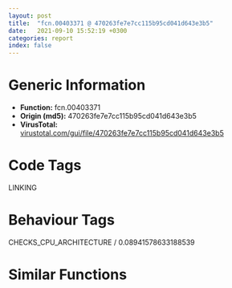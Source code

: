 ```yaml
---
layout: post
title:  "fcn.00403371 @ 470263fe7e7cc115b95cd041d643e3b5"
date:   2021-09-10 15:52:19 +0300
categories: report
index: false
---
```


# Generic Information
- **Function:** fcn.00403371
- **Origin (md5):** 470263fe7e7cc115b95cd041d643e3b5
- **VirusTotal:** [virustotal.com/gui/file/470263fe7e7cc115b95cd041d643e3b5][virustotal_ref]

# Code Tags
<span class="tag" id="LINKING">LINKING</span>


# Behaviour Tags
<span class="bhv-tag" id="CHECKS_CPU_ARCHITECTURE">CHECKS_CPU_ARCHITECTURE / 0.08941578633188539</span>

# Similar Functions
<script type="text/javascript" src="https://www.gstatic.com/charts/loader.js"></script>
<script type="text/javascript">

    google.charts.load('current', {'packages':['corechart']});
    google.charts.setOnLoadCallback(drawChart);

    function drawChart() {
    var data = new google.visualization.DataTable();
        data.addColumn('number', 'X');
        data.addColumn('number', 'Y');
        data.addColumn({type: 'string', role: 'tooltip', 'p': {'html': true}});
        data.addColumn({'type': 'string', 'role': 'style'});
        
        data.addRows([
    [125.98653411865234, 22.684343338012695, '<b><a href="/report/fcn.00403371@470263fe7e7cc115b95cd041d643e3b5">fcn.00403371</a><br>@470263fe7e7cc115b95cd041d643e3b5</b><br>push ebp<br>mov ebp, esp<br>sub esp, 0x38<br>push ebx<br>push 0x6b<br>pop eax<br>push 0x65<br>pop ebx<br>push 0x72<br>movdqa xmm0, xmmword[0x41a870]<br>mov dword[ebp-4], ecx<br>pop ecx<br>push 0x6e<br>pop edx<br>push 0x6c<br>mov word[ebp-0x18], ax<br>pop eax<br>push 0x33<br>mov word[ebp-0xe], ax<br>pop eax<br>mov word[ebp-0xc], ax<br>push 0x32<br>pop eax<br>mov word[ebp-0xa], ax<br>xor eax, eax<br>mov dword[ebp-8], eax<br>mov byte[ebp-0x1a], al<br>mov eax, dword[0x4232f0]<br>mov word[ebp-0x16], bx<br>mov word[ebp-0x10], bx<br>mov byte[ebp-0x24], bl<br>mov byte[ebp-0x20], bl<br>mov word[ebp-0x14], cx<br>mov word[ebp-0x12], dx<br>mov dword[ebp-0x28], 0x52734634<br>mov word[ebp-0x23], 0x6964<br>mov byte[ebp-0x21], cl<br>mov dword[ebp-0x1f], 0x6f697463<br>mov byte[ebp-0x1b], dl<br>movdqu xmmword[ebp-0x38], xmm0<br>pop ebx<br>test eax, eax<br>jne 0x40340d<br>lea eax, [ebp-0x38]<br>push eax<br>lea eax, [ebp-0x18]<br>push eax<br>call dword[sym.imp.KERNEL32.dll_GetModuleHandleW]<br>push eax<br>call dword[sym.imp.KERNEL32.dll_GetProcAddress]<br>mov dword[0x4232f0], eax<br>test eax, eax<br>je 0x403413<br>lea ecx, [ebp-4]<br>push ecx<br>call eax<br>mov esp, ebp<br>pop ebp<br>ret <br><eoc> ', 'point { fill-color: #e0440e; }'],
[-322.8475341796875, 358.0430908203125, '<b><a href="/report/fcn.00409fe7@470263fe7e7cc115b95cd041d643e3b5">fcn.00409fe7</a><br>@470263fe7e7cc115b95cd041d643e3b5</b><br>push ebp<br>mov ebp, esp<br>sub esp, 0x118<br>push ebx<br>push esi<br>push edi<br>xor eax, eax<br>mov dword[ebp-0xd0], ecx<br>lea edi, [ebp-0x118]<br>xor ebx, ebx<br>stosd dword<br>push 0x72<br>mov dword[ebp-8], ebx<br>mov dword[ebp-4], ebx<br>stosd dword<br>stosd dword<br>stosd dword<br>pop eax<br>push 0x70<br>pop ecx<br>push 0x63<br>mov word[ebp-0x54], ax<br>mov word[ebp-0x4e], ax<br>mov word[ebp-0x52], cx<br>pop ecx<br>push 0x74<br>pop eax<br>push 0x34<br>mov word[ebp-0x4c], ax<br>pop eax<br>push 0x2e<br>mov word[ebp-0x4a], ax<br>pop eax<br>push 0x64<br>mov word[ebp-0x48], ax<br>pop eax<br>mov word[ebp-0x46], ax<br>push 0x6c<br>pop eax<br>mov word[ebp-0x44], ax<br>mov word[ebp-0x42], ax<br>xor eax, eax<br>mov dword[ebp-0x40], eax<br>lea eax, [ebp-0x54]<br>push eax<br>mov word[ebp-0x50], cx<br>call dword[sym.imp.KERNEL32.dll_LoadLibraryW]<br>mov esi, eax<br>test esi, esi<br>jne 0x40a06a<br>push 5<br>pop eax<br>jmp 0x40a3f2<br>mov edi, dword[sym.imp.KERNEL32.dll_GetProcAddress]<br>push 0x6e<br>pop eax<br>push 0x72<br>mov byte[ebp-0x23], al<br>mov byte[ebp-0x20], al<br>pop eax<br>push 0x65<br>mov byte[ebp-0x1d], al<br>pop eax<br>mov byte[ebp-0x1c], al<br>mov byte[ebp-0x1b], al<br>lea eax, [ebp-0x28]<br>push eax<br>push esi<br>mov dword[ebp-0x28], 0x42637052<br>mov byte[ebp-0x24], 0x69<br>mov word[ebp-0x22], 0x6964<br>mov word[ebp-0x1f], 0x4667<br>mov byte[ebp-0x1a], bl<br>call edi<br>mov dword[ebp-0xcc], eax<br>test eax, eax<br>jne 0x40a0bd<br>mov eax, 0x6e8<br>jmp 0x40a3f2<br>movdqa xmm0, xmmword[0x41a880]<br>push 0x65<br>pop eax<br>mov byte[ebp-0xd6], al<br>lea eax, [ebp-0xec]<br>push eax<br>push esi<br>movdqu xmmword[ebp-0xec], xmm0<br>mov dword[ebp-0xdc], 0x706d6f43<br>mov word[ebp-0xd8], 0x736f<br>mov word[ebp-0xd5], 0x57<br>call edi<br>mov dword[ebp-0xc8], eax<br>test eax, eax<br>je 0x40a0b3<br>push 0x72<br>pop eax<br>push 0x65<br>mov byte[ebp-0x13], al<br>mov byte[ebp-0xe], al<br>pop eax<br>mov byte[ebp-0xd], al<br>mov byte[ebp-0xc], al<br>lea eax, [ebp-0x18]<br>push eax<br>push esi<br>mov dword[ebp-0x18], 0x53637052<br>mov byte[ebp-0x14], 0x74<br>mov dword[ebp-0x12], 0x46676e69<br>mov word[ebp-0xb], 0x57<br>call edi<br>mov dword[ebp-0xc4], eax<br>test eax, eax<br>je 0x40a0b3<br>push 0x63<br>pop eax<br>push 0x38<br>pop edi<br>push 0x62<br>mov word[ebp-0xc0], ax<br>pop eax<br>push 0x61<br>mov word[ebp-0xbc], ax<br>pop eax<br>push 0x37<br>mov word[ebp-0xba], ax<br>pop eax<br>push 0x33<br>mov word[ebp-0xb8], ax<br>pop eax<br>push 0x64<br>pop ecx<br>push 0x32<br>mov word[ebp-0xb6], ax<br>mov word[ebp-0xb4], cx<br>pop ecx<br>push 0x2d<br>pop edx<br>push 0x64<br>mov word[ebp-0xae], ax<br>pop eax<br>push 0x35<br>mov word[ebp-0xac], ax<br>pop eax<br>push 0x34<br>mov word[ebp-0xaa], ax<br>mov word[ebp-0xa8], ax<br>pop eax<br>push 0x39<br>mov word[ebp-0xa4], ax<br>mov word[ebp-0xb2], cx<br>mov word[ebp-0xa2], cx<br>pop ecx<br>push 0x63<br>pop eax<br>push 0x65<br>mov word[ebp-0x9e], ax<br>pop eax<br>push 0x61<br>mov word[ebp-0xbe], di<br>mov word[ebp-0x9a], di<br>pop edi<br>push 0x63<br>mov word[ebp-0xb0], dx<br>mov word[ebp-0xa6], dx<br>mov word[ebp-0x9c], dx<br>mov word[ebp-0x98], ax<br>mov word[ebp-0x92], dx<br>pop edx<br>push 0x34<br>pop eax<br>push 0x66<br>mov word[ebp-0x8e], ax<br>mov word[ebp-0x8c], ax<br>pop eax<br>push 0x30<br>mov word[ebp-0x8a], ax<br>pop eax<br>push 0x36<br>mov word[ebp-0x88], ax<br>mov word[ebp-0x86], ax<br>pop eax<br>push 0x66<br>mov word[ebp-0x94], di<br>pop edi<br>push edi<br>mov word[ebp-0x84], ax<br>mov word[ebp-0x80], ax<br>pop eax<br>mov word[ebp-0xa0], cx<br>mov word[ebp-0x96], cx<br>mov word[ebp-0x90], dx<br>mov word[ebp-0x82], di<br>mov word[ebp-0x7e], cx<br>mov word[ebp-0x7c], ax<br>push 0x6e<br>xor eax, eax<br>mov word[ebp-0x7a], dx<br>mov dword[ebp-0x78], eax<br>pop eax<br>push 0x61<br>pop edi<br>push 0x6c<br>mov word[ebp-0x3c], ax<br>pop eax<br>push 0x72<br>mov word[ebp-0x36], ax<br>pop eax<br>push 0x70<br>mov word[ebp-0x34], ax<br>pop eax<br>mov word[ebp-0x32], ax<br>xor eax, eax<br>mov dword[ebp-0x2e], eax<br>lea eax, [ebp-8]<br>push eax<br>push ebx<br>push ebx<br>push ebx<br>lea eax, [ebp-0x3c]<br>mov word[ebp-0x3a], dx<br>push eax<br>lea eax, [ebp-0xc0]<br>mov word[ebp-0x38], di<br>push eax<br>mov word[ebp-0x30], dx<br>call dword[ebp-0xc8]<br>mov edi, eax<br>test edi, edi<br>jne 0x40a3df<br>movdqa xmm0, xmmword[0x41a8a0]<br>push 0x72<br>pop eax<br>push 0x6e<br>mov byte[ebp-0x64], al<br>pop eax<br>push 0x64<br>pop ecx<br>mov byte[ebp-0x62], al<br>mov byte[ebp-0x5e], al<br>mov byte[ebp-0x5b], al<br>lea eax, [ebp-0x74]<br>push eax<br>push esi<br>movdqu xmmword[ebp-0x74], xmm0<br>mov byte[ebp-0x63], 0x69<br>mov word[ebp-0x61], 0x4267<br>mov byte[ebp-0x5f], 0x69<br>mov byte[ebp-0x5d], cl<br>mov byte[ebp-0x5c], 0x69<br>mov word[ebp-0x5a], 0x5767<br>mov byte[ebp-0x58], bl<br>call dword[sym.imp.KERNEL32.dll_GetProcAddress]<br>test eax, eax<br>je 0x40a0b3<br>lea ecx, [ebp-4]<br>push ecx<br>push dword[ebp-8]<br>call eax<br>mov edi, eax<br>cmp dword[ebp-8], ebx<br>je 0x40a33d<br>lea eax, [ebp-8]<br>push eax<br>call dword[ebp-0xc4]<br>test edi, edi<br>jne 0x40a3df<br>movdqa xmm0, xmmword[0x41a8b0]<br>push 0x6e<br>pop eax<br>push 0x66<br>mov byte[ebp-0xf6], al<br>pop eax<br>mov byte[ebp-0xf5], al<br>lea eax, [ebp-0x108]<br>push eax<br>push esi<br>mov dword[ebp-0x118], 1<br>mov dword[ebp-0x10c], 3<br>mov dword[ebp-0x114], ebx<br>mov dword[ebp-0x110], ebx<br>movdqu xmmword[ebp-0x108], xmm0<br>mov word[ebp-0xf8], 0x4968<br>mov dword[ebp-0xf4], 0x5778456f<br>mov byte[ebp-0xf0], bl<br>call dword[sym.imp.KERNEL32.dll_GetProcAddress]<br>test eax, eax<br>je 0x40a0b3<br>lea ecx, [ebp-0x118]<br>push ecx<br>push ebx<br>push ebx<br>push 0xa<br>push 6<br>push ebx<br>push dword[ebp-4]<br>call eax<br>mov edi, eax<br>test edi, edi<br>jne 0x40a3df<br>mov ecx, dword[ebp-0xd0]<br>mov eax, dword[ebp-4]<br>mov dword[ebp-4], ebx<br>mov dword[ecx], eax<br>jmp 0x40a3e2<br>mov ebx, dword[ebp-4]<br>test ebx, ebx<br>je 0x40a3f0<br>lea eax, [ebp-4]<br>push eax<br>call dword[ebp-0xcc]<br>mov eax, edi<br>pop edi<br>pop esi<br>pop ebx<br>mov esp, ebp<br>pop ebp<br>ret <br><eoc> ', 'null'],
[1.043442964553833, 335.5086364746094, '<b><a href="/report/fcn.00403227@470263fe7e7cc115b95cd041d643e3b5">fcn.00403227</a><br>@470263fe7e7cc115b95cd041d643e3b5</b><br>push ebp<br>mov ebp, esp<br>sub esp, 0x28<br>push 0x6b<br>pop eax<br>push 0x65<br>pop edx<br>push 0x72<br>pop ecx<br>push 0x6e<br>mov word[ebp-0x28], ax<br>pop eax<br>push 0x6c<br>mov word[ebp-0x22], ax<br>pop eax<br>push 0x33<br>mov word[ebp-0x1e], ax<br>pop eax<br>mov word[ebp-0x1c], ax<br>push 0x32<br>pop eax<br>mov word[ebp-0x1a], ax<br>xor eax, eax<br>mov dword[ebp-0x18], eax<br>mov byte[ebp-6], al<br>lea eax, [ebp-0x14]<br>push eax<br>lea eax, [ebp-0x28]<br>mov word[ebp-0x26], dx<br>push eax<br>mov word[ebp-0x24], cx<br>mov word[ebp-0x20], dx<br>mov dword[ebp-0x14], 0x6f577349<br>mov dword[ebp-0x10], 0x50343677<br>mov byte[ebp-0xc], cl<br>mov word[ebp-0xb], 0x636f<br>mov byte[ebp-9], dl<br>mov word[ebp-8], 0x7373<br>call dword[sym.imp.KERNEL32.dll_GetModuleHandleW]<br>push eax<br>call dword[sym.imp.KERNEL32.dll_GetProcAddress]<br>mov dword[0x4232f4], eax<br>test eax, eax<br>je 0x4032c4<br>and dword[ebp-4], 0<br>lea eax, [ebp-4]<br>push eax<br>call dword[sym.imp.KERNEL32.dll_GetCurrentProcess]<br>push eax<br>call dword[0x4232f4]<br>neg eax<br>sbb eax, eax<br>and eax, dword[ebp-4]<br>mov esp, ebp<br>pop ebp<br>ret <br><eoc> ', 'null'],
[-188.90565490722656, -60.25469970703125, '<b><a href="/report/fcn.004032c8@470263fe7e7cc115b95cd041d643e3b5">fcn.004032c8</a><br>@470263fe7e7cc115b95cd041d643e3b5</b><br>push ebp<br>mov ebp, esp<br>sub esp, 0x38<br>push ebx<br>push 0x6b<br>pop eax<br>push 0x65<br>pop ebx<br>push 0x72<br>movdqa xmm0, xmmword[str.Wow64RevertWow64Wow64DisableWow6RpcStringBindingNtSetInformationRpcBindingFromStRpcBindingSetAutH]<br>mov dword[ebp-4], ecx<br>pop ecx<br>push 0x6e<br>pop edx<br>push 0x6c<br>mov word[ebp-0x18], ax<br>pop eax<br>push 0x33<br>mov word[ebp-0xe], ax<br>pop eax<br>mov word[ebp-0xc], ax<br>push 0x32<br>pop eax<br>mov word[ebp-0xa], ax<br>xor eax, eax<br>mov dword[ebp-8], eax<br>mov byte[ebp-0x1b], al<br>mov eax, dword[0x4232f8]<br>mov word[ebp-0x16], bx<br>mov word[ebp-0x10], bx<br>mov byte[ebp-0x25], bl<br>mov byte[ebp-0x21], bl<br>mov word[ebp-0x14], cx<br>mov word[ebp-0x12], dx<br>mov word[ebp-0x28], 0x7346<br>mov byte[ebp-0x26], 0x52<br>mov word[ebp-0x24], 0x6964<br>mov byte[ebp-0x22], cl<br>mov dword[ebp-0x20], 0x6f697463<br>mov byte[ebp-0x1c], dl<br>movdqu xmmword[ebp-0x38], xmm0<br>pop ebx<br>test eax, eax<br>jne 0x403367<br>lea eax, [ebp-0x38]<br>push eax<br>lea eax, [ebp-0x18]<br>push eax<br>call dword[sym.imp.KERNEL32.dll_GetModuleHandleW]<br>push eax<br>call dword[sym.imp.KERNEL32.dll_GetProcAddress]<br>mov dword[0x4232f8], eax<br>test eax, eax<br>je 0x40336d<br>lea ecx, [ebp-4]<br>push ecx<br>call eax<br>mov esp, ebp<br>pop ebp<br>ret <br><eoc> ', 'null'],
[-489.3662109375, 65.21438598632812, '<b><a href="/report/fcn.00408a17@470263fe7e7cc115b95cd041d643e3b5">fcn.00408a17</a><br>@470263fe7e7cc115b95cd041d643e3b5</b><br>push ebp<br>mov ebp, esp<br>sub esp, 0x24<br>push esi<br>push dword[ebp+8]<br>call dword[sym.imp.KERNEL32.dll_lstrlenW]<br>add eax, dword[ebp+0xc]<br>lea ecx, [eax*2+4]<br>call fcn.00408cd4<br>mov esi, eax<br>test esi, esi<br>je 0x408aed<br>push ebx<br>push 0x6e<br>pop eax<br>push 0x74<br>mov word[ebp-0x24], ax<br>pop eax<br>push 0x64<br>pop ecx<br>push 0x6c<br>pop edx<br>mov word[ebp-0x22], ax<br>push 0x2e<br>pop eax<br>mov word[ebp-0x1a], ax<br>xor eax, eax<br>mov dword[ebp-0x12], eax<br>lea eax, [ebp-0x24]<br>push eax<br>mov word[ebp-0x20], cx<br>mov word[ebp-0x1e], dx<br>mov word[ebp-0x1c], dx<br>mov word[ebp-0x18], cx<br>mov word[ebp-0x16], dx<br>mov word[ebp-0x14], dx<br>call dword[sym.imp.KERNEL32.dll_GetModuleHandleW]<br>mov ebx, eax<br>test ebx, ebx<br>je 0x408ad2<br>mov eax, dword[0x423314]<br>mov dword[ebp-0xc], 0x7773765f<br>mov dword[ebp-8], 0x6e697270<br>mov word[ebp-4], 0x6674<br>mov byte[ebp-2], 0<br>test eax, eax<br>jne 0x408add<br>lea eax, [ebp-0xc]<br>push eax<br>push ebx<br>call dword[sym.imp.KERNEL32.dll_GetProcAddress]<br>mov dword[0x423314], eax<br>test eax, eax<br>jne 0x408add<br>lea eax, [ebp-0xb]<br>push eax<br>push ebx<br>call dword[sym.imp.KERNEL32.dll_GetProcAddress]<br>mov dword[0x423314], eax<br>test eax, eax<br>jne 0x408add<br>mov ecx, esi<br>call fcn.00408ce5<br>xor eax, eax<br>jmp 0x408aec<br>lea ecx, [ebp+0x14]<br>push ecx<br>push dword[ebp+8]<br>push esi<br>call eax<br>add esp, 0xc<br>mov eax, esi<br>pop ebx<br>pop esi<br>mov esp, ebp<br>pop ebp<br>ret <br><eoc> ', 'null'],

        ]);

    var options = {
        title: 'Similarity Plot',
        legend: 'none',
        colors: ['#dedbd9', '#e6693e', '#ec8f6e', '#f3b49f', '#f6c7b6'],
        tooltip: {isHtml: true, trigger: 'both'},
        explorer: {
        actions: ["dragToZoom", "rightClickToReset"],
        },
        chartArea: {
        width: '80%',
        height: '80%'
        },
        width: '100%',
        height: '100%'
    };

    var chart = new google.visualization.ScatterChart(document.getElementById('chart_div'));

    chart.draw(data, options);
    }
    
</script>


<div id="chart_div" style="width: 100%px; height: 100%;"></div>

# Disassembled Code
{% highlight nasm %}

push ebp
mov ebp, esp
sub esp, 0x38
push ebx
push 0x6b
pop eax
push 0x65
pop ebx
push 0x72
movdqa xmm0, xmmword[0x41a870]
mov dword[ebp-4], ecx
pop ecx
push 0x6e
pop edx
push 0x6c
mov word[ebp-0x18], ax
pop eax
push 0x33
mov word[ebp-0xe], ax
pop eax
mov word[ebp-0xc], ax
push 0x32
pop eax
mov word[ebp-0xa], ax
xor eax, eax
mov dword[ebp-8], eax
mov byte[ebp-0x1a], al
mov eax, dword[0x4232f0]
mov word[ebp-0x16], bx
mov word[ebp-0x10], bx
mov byte[ebp-0x24], bl
mov byte[ebp-0x20], bl
mov word[ebp-0x14], cx
mov word[ebp-0x12], dx
mov dword[ebp-0x28], 0x52734634
mov word[ebp-0x23], 0x6964
mov byte[ebp-0x21], cl
mov dword[ebp-0x1f], 0x6f697463
mov byte[ebp-0x1b], dl
movdqu xmmword[ebp-0x38], xmm0
pop ebx
test eax, eax
jne 0x40340d
lea eax, [ebp-0x38]
push eax
lea eax, [ebp-0x18]
push eax
call dword[sym.imp.KERNEL32.dll_GetModuleHandleW]
push eax
call dword[sym.imp.KERNEL32.dll_GetProcAddress]
mov dword[0x4232f0], eax
test eax, eax
je 0x403413
lea ecx, [ebp-4]
push ecx
call eax
mov esp, ebp
pop ebp
ret

{% endhighlight %}

[virustotal_ref]: https://www.virustotal.com/gui/file/470263fe7e7cc115b95cd041d643e3b5